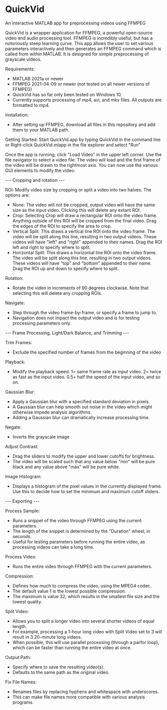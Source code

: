 # QuickVid
An interactive MATLAB app for preprocessing videos using FFMPEG

QuickVid is a wrapper application for FFMPEG, a powerful open-source video and audio processing tool. 
FFMPEG is incredibly useful, but has a notoriously steep learning curve. This app allows the user to set various parameters interactively and then generates an FFMPEG command which is called from within MATLAB. It is designed for simple preprocessing of grayscale videos.

Requirements: 
- MATLAB 2021a or newer
- FFMPEG 2021-04-09 or newer (not tested on all newer versions of FFMPEG)
- QuickVid has so far only been tested on Windows 10.
- Currently supports processing of mp4, avi, and mkv files. All outputs are formatted to mp4. 

Installation: 
- After setting up FFMPEG, download all files in this repository and add them to your MATLAB path.

Getting Started: 
Start QuickVid.app by typing QuickVid in the command line or 
Right-click QuickVid.mlapp in the file explorer and select "Run"

Once the app is running, click "Load Video" in the upper left corner. Use the file navigator to select a video file. 
The video will load and the first frame of the video will be drawn to the rightmost axis.
You can now use the various GUI elements to modify the video:


--- Cropping and rotation ---

ROI:
Modify video size by cropping or split a video into two halves. The options are:
- None: The video will not be cropped, output video will have the same size as the input video. Clicking this will delete any extant ROI.
- Crop: Selecting Crop will draw a rectangular ROI onto the video frame. Anything outside of this ROI will be cropped from the final video. Drag the edges of the ROI to specify the area to crop.
- Vertical Split: This draws a vertical line ROI onto the video frame. The video will be split along this line, resulting in two output videos. These videos will have "left" and "right" appended to their names. Drag the ROI left and right to specify where to split.
- Horizontal Split: This draws a horizontal line ROI onto the video frame. The video will be split along this line, resulting in two output videos. These videos will have "top" and  "bottom" appended to their name. Drag the ROI up and down to specify where to split.

Rotation:
- Rotate the video in increments of 90 degrees clockwise. Note that selecting this will delete any cropping ROIs.

Navigate: 
- Step through the video frame-by-frame, or specify a frame to jump to. 
- Navigation does not impact the output video and is for testing processing parameters only. 

--- Frame Processing, Light/Dark Balance, and Trimming ---

Trim Frames:
- Exclude the specified number of frames from the beginning of the video

Playback:
- Modify the playback speed. 1= same frame rate as input video. 2= twice as fast as the input video. 0.5= half the speed of the input video, and so on.

Gaussian Blur:

- Apply a Gaussian blur with a specified standard deviation in pixels.
- A Gaussian blur can help smooth out noise in the video which might otherwise impede analysis algorithms.
- Adding a Gaussian blur can dramatically increase processing time.

Negate:
- Inverts the grayscale image

Adjust Contrast:
- Drag the sliders to modify the upper and lower cutoffs for brightness.
- The video will be scaled such that any value below "min" will be pure black and any value above "max" will be pure white. 

Image Histogram:
- Displays a histogram of the pixel values in the currently displayed frame. Use this to decide how to set the minimum and maximum cutoff sliders.

--- Exporting ---

Process Sample: 
- Runs a snippet of the video through FFMPEG using the current parameters.
- The length of the snippet is determined by the "Duration" wheel, in seconds.
- Useful for testing parameters before running the entire video, as processing videos can take a long time. 

Process Video:
- Runs the entire video through FFMPEG with the current parameters.

Compression: 
- Defines how much to compress the video, using the MPEG4 codec.
- The default value 1 is the lowest possible compression.
- The maximum is value 32, which results in the smallest file size and the lowest quality.

Split Video:
- Allows you to split a longer video into several shorter videos of equal length.
- For example, processing a 1-hour long video with Split Video set to 3 will result in 3 20-minute long videos.
- When possible, this will use parallel processing (through a parfor loop), which can be faster than running the entire video at once. 

Output Path:
- Specify where to save the resulting video(s).
- Defaults to the same path as the original video.

Fix File Names:
- Renames files by replacing hyphens and whitespace with underscores.
- This can make file names more compatible with various analysis programs. 







